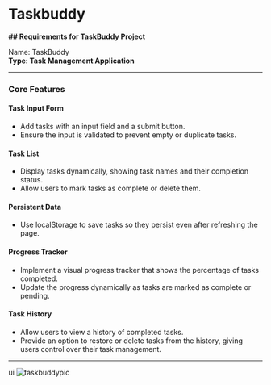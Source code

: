 # Taskbuddy
<b>## Requirements for TaskBuddy Project</b>

Name: TaskBuddy  
<b>Type: Task Management Application  </b>

---

### Core Features

#### Task Input Form
- Add tasks with an input field and a submit button.
- Ensure the input is validated to prevent empty or duplicate tasks.

#### Task List
- Display tasks dynamically, showing task names and their completion status.
- Allow users to mark tasks as complete or delete them.

#### Persistent Data
- Use localStorage to save tasks so they persist even after refreshing the page.

#### Progress Tracker
- Implement a visual progress tracker that shows the percentage of tasks completed.
- Update the progress dynamically as tasks are marked as complete or pending.

#### Task History
- Allow users to view a history of completed tasks.
- Provide an option to restore or delete tasks from the history, giving users control over their task management.

---
ui
![taskbuddypic](https://github.com/user-attachments/assets/ebc58a0f-0f55-47b3-be11-4a0790d3712b)
